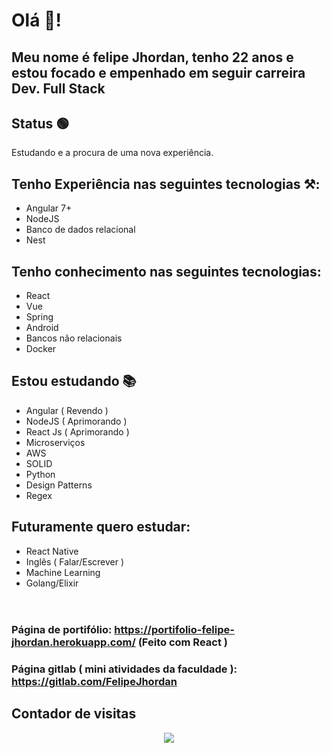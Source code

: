 # Olá 🦗!
## Meu nome é felipe Jhordan, tenho 22 anos e estou focado e empenhado em seguir carreira Dev. Full Stack
## Status  🟢
Estudando e a procura de uma nova experiência.
## Tenho Experiência nas seguintes tecnologias ⚒:
- Angular 7+
- NodeJS
- Banco de dados relacional
- Nest
## Tenho conhecimento nas seguintes tecnologias:
- React
- Vue
- Spring
- Android
- Bancos não relacionais
- Docker
## Estou estudando 📚
- Angular ( Revendo )
- NodeJS ( Aprimorando ) 
- React Js ( Aprimorando )
- Microserviços
- AWS
- SOLID 
- Python
- Design Patterns
- Regex 
## Futuramente quero estudar: 
- React Native 
- Inglês ( Falar/Escrever )
- Machine Learning
- Golang/Elixir
<br/> <br/>
#
### Página de portifólio: https://portifolio-felipe-jhordan.herokuapp.com/ (Feito com React )
### Página gitlab ( mini atividades da faculdade ): https://gitlab.com/FelipeJhordan
## Contador de visitas 
<p align="center">   <img alingn="center" src="https://profile-counter.glitch.me/FelipeJhordan/count.svg" /></p>
